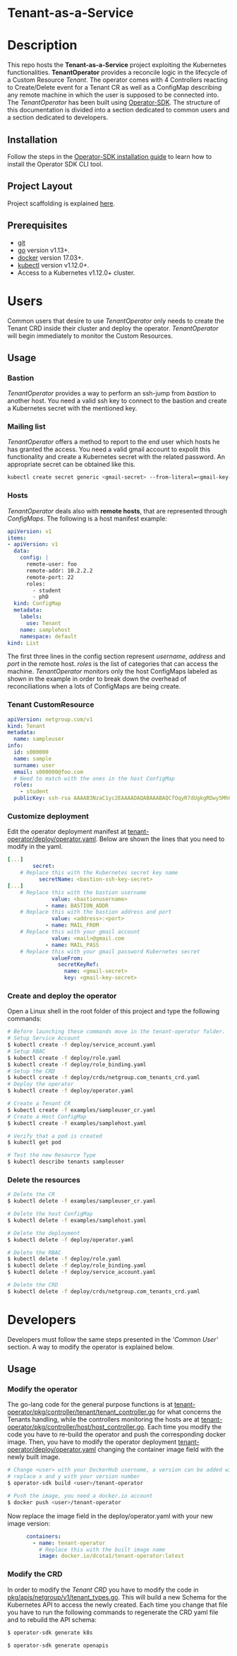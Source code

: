 # Tenant-as-a-Service

# Description

This repo hosts the **Tenant-as-a-Service** project exploiting the Kubernetes functionalities.
**TenantOperator** provides a reconcile logic in the lifecycle of a Custom Resource *Tenant*. The operator comes with 4 Controllers reacting to Create/Delete event for a Tenant CR as well as a ConfigMap describing any remote machine in which the user is supposed to be connected into.
The *TenantOperator* has been built using [Operator-SDK](https://github.com/operator-framework/operator-sdk). The structure of this documentation is divided into a section dedicated to common users and a section dedicated to developers.

## Installation

Follow the steps in the [Operator-SDK installation guide](https://github.com/operator-framework/operator-sdk/blob/master/doc/user/install-operator-sdk.md) to learn how to install the Operator SDK CLI tool.

## Project Layout

Project scaffolding is explained [here](https://github.com/operator-framework/operator-sdk/blob/master/doc/project_layout.md).

## Prerequisites

- [git](https://git-scm.com/downloads)
- [go](https://golang.org/dl/) version v1.13+.
- [docker](https://docs.docker.com/install/) version 17.03+.
- [kubectl](https://kubernetes.io/docs/tasks/tools/install-kubectl/) version v1.12.0+.
- Access to a Kubernetes v1.12.0+ cluster.

# Users
Common users that desire to use *TenantOperator* only needs to create the Tenant CRD inside their cluster and deploy the operator. *TenantOperator* will begin immediately to monitor the Custom Resources.

## Usage

### Bastion
*TenantOperator* provides a way to perform an ssh-jump from *bastion* to another host. You need a valid ssh key to connect to the bastion and create a Kubernetes secret with the mentioned key.

### Mailing list
*TenantOperator* offers a method to report to the end user which hosts he has granted the access. You need a valid gmail account to expolit this functionality and create a Kubernetes secret with the related password. An appropriate secret can be obtained like this.
```sh
kubectl create secret generic <gmail-secret> --from-literal=<gmail-key-secret>='verysecretpass'
```

### Hosts
*TenantOperator* deals also with **remote hosts**, that are represented through *ConfigMaps*. The following is a host manifest example:
```yaml
apiVersion: v1
items:
- apiVersion: v1
  data:
    config: |
      remote-user: foo
      remote-addr: 10.2.2.2
      remote-port: 22
      roles:
        - student
        - phD
  kind: ConfigMap
  metadata:
    labels:
      use: Tenant
    name: samplehost
    namespace: default
kind: List
```
The first three lines in the config section represent *username*, *address* and *port* in the remote host. *roles* is the list of categories that can access the machine. *TenantOperator* monitors only the host ConfigMaps labeled as shown in the example in order to break down the overhead of reconciliations when a lots of ConfigMaps are being create.

### Tenant CustomResource

```yaml
apiVersion: netgroup.com/v1
kind: Tenant
metadata:
  name: sampleuser
info:
  id: s000000
  name: sample
  surname: user
  email: s000000@foo.com
  # Need to match with the ones in the host ConfigMap
  roles:
    - student
  publicKey: ssh-rsa AAAAB3NzaC1yc2EAAAADAQABAAABAQCfOqyR7dUgkgRDwy5Mh0MTCqiCrcEJUWHNJmd9OzWfRCKR3f3BmM+zC+rb7dFvon/AbTZcuPz1OJxyX0/mwJiJ7PSEM+FlW9T8knFkCJs14zbRkVTpkUwrIMHhN/Ev6z/4aJk5YrZwxuJ0KaKQejWH00bZUAkF6mZA+1Wa53s8H640Y3k8B5SnWXRsR3LZV8KnoFq+mrDtSdMC9M2ozjQAbx5UOCiBBQ7tt9SMmtYLHZghKO3/ikhvWsblO+dn6xm+Dm9U+0NZMRsRPnSrm+FmN+lwgZR6d80f+PnoEseURaOfhTVHmJ7kTFAJxu8s1rC8EE0IOevK+IQxV0Rd/+lP foo@bar
```

### Customize deployment
Edit the operator deployment manifest at [tenant-operator/deploy/operator.yaml](tenant-operator/deploy/operator.yaml). Below  are shown the lines that you need to modify in the yaml.

```yaml
[...]
        secret:
	# Replace this with the Kubernetes secret key name
          secretName: <bastion-ssh-key-secret>
[...]
	# Replace this with the bastion username
              value: <bastionusername>
            - name: BASTION_ADDR
	# Replace this with the bastion address and port
              value: <address>:<port>
            - name: MAIL_FROM
	# Replace this with your gmail account
              value: <mail>@gmail.com
            - name: MAIL_PASS
	# Replace this with your gmail password Kubernetes secret
              valueFrom:
                secretKeyRef:
                  name: <gmail-secret>
                  key: <gmail-key-secret>

```
### Create and deploy the operator
Open a Linux shell in the root folder of this project and type the following commands:
```sh
# Before launching these commands move in the tenant-operator folder.
# Setup Service Account
$ kubectl create -f deploy/service_account.yaml
# Setup RBAC
$ kubectl create -f deploy/role.yaml
$ kubectl create -f deploy/role_binding.yaml
# Setup the CRD
$ kubectl create -f deploy/crds/netgroup.com_tenants_crd.yaml
# Deploy the operator
$ kubectl create -f deploy/operator.yaml

# Create a Tenant CR
$ kubectl create -f examples/sampleuser_cr.yaml
# Create a Host ConfigMap
$ kubectl create -f examples/samplehost.yaml

# Verify that a pod is created
$ kubectl get pod

# Test the new Resource Type
$ kubectl describe tenants sampleuser
```

### Delete the resources
```sh
# Delete the CR
$ kubectl delete -f examples/sampleuser_cr.yaml

# Delete the host ConfigMap
$ kubectl delete -f examples/samplehost.yaml

# Delete the deployment
$ kubectl delete -f deploy/operator.yaml

# Delete the RBAC
$ kubectl delete -f deploy/role.yaml
$ kubectl delete -f deploy/role_binding.yaml
$ kubectl delete -f deploy/service_account.yaml

# Delete the CRD
$ kubectl delete -f deploy/crds/netgroup.com_tenants_crd.yaml
```

# Developers
Developers must follow the same steps presented in the *'Common User'* section. A way to modify the operator is explained below.

## Usage

### Modify the operator
The go-lang code for the general purpose functions is at [tenant-operator/pkg/controller/tenant/tenant_controller.go](tenant-operator/pkg/controller/tenant/tenant_controller.go) for what concerns the Tenants handling, while the controllers monitoring the hosts are at [tenant-operator/pkg/controller/host/host_controller.go](tenant-operator/pkg/controller/host/host_controller.go). Each time you modify the code you have to re-build the operator and push the corresponding docker image. Then, you have to modify the operator deployment [tenant-operator/deploy/operator.yaml](tenant-operator/deploy/operator.yaml) changing the container image field with the newly built image.
```sh 
# Change <user> with your DockerHub username, a version can be added with :v<x.y>
# replace x and y with your version number
$ operator-sdk build <user>/tenant-operator

# Push the image, you need a docker.io account
$ docker push <user>/tenant-operator
```
Now replace the image field in the deploy/operator.yaml with your new image version:
```yaml
      containers:
        - name: tenant-operator
          # Replace this with the built image name
          image: docker.io/dcota1/tenant-operator:latest
```
### Modify the CRD

In order to modify the *Tenant CRD* you have to modify the code in [pkg/apis/netgroup/v1/tenant_types.go](pkg/apis/netgroup/v1/tenant_types.go). This will build a new Schema for the Kubernetes API to access the newly created.
Each time you change that file you have to run the following commands to regenerate the CRD yaml file and to rebuild the API schema:
```sh
$ operator-sdk generate k8s

$ operator-sdk generate openapis
```
